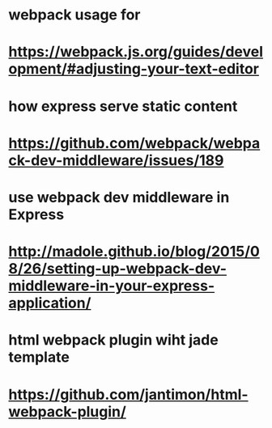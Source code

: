 
# webpack usage for 
# https://webpack.js.org/guides/development/#adjusting-your-text-editor

# how express serve static content 
# https://github.com/webpack/webpack-dev-middleware/issues/189


# use webpack dev middleware in Express 
# http://madole.github.io/blog/2015/08/26/setting-up-webpack-dev-middleware-in-your-express-application/

# html webpack plugin wiht jade template
# https://github.com/jantimon/html-webpack-plugin/